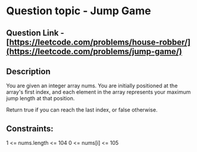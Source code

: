# Question topic - Jump Game

## Question Link - [https://leetcode.com/problems/house-robber/](https://leetcode.com/problems/jump-game/)

## Description
You are given an integer array nums. You are initially positioned at the array's first index, and each element in the array represents your maximum jump length at that position.

Return true if you can reach the last index, or false otherwise.

## Constraints:

1 <= nums.length <= 104
0 <= nums[i] <= 105
